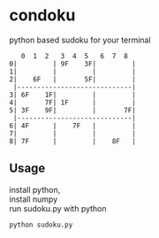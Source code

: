# condoku

python based sudoku for your terminal
```
   0  1  2   3  4  5   6  7  8
0|         | 9F    3F|         |
1|         |         |         |
2|    6F   |       5F|         |
 |-----------------------------|
3| 6F    1F|         |         |
4|       7F| 1F      |         |
5| 3F    9F|         |       7F|
 |-----------------------------|
6| 4F      |    7F   |         |
7|         |         |         |
8| 7F      |         |    8F   |

```

## Usage

install python,  
install numpy  
run sudoku.py with python  
```bash
python sudoku.py
```
